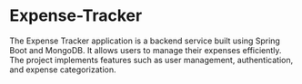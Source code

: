 # Expense-Tracker

The Expense Tracker application is a backend service built using Spring Boot and MongoDB. It allows users to manage their expenses efficiently. The project implements features such as user management, authentication, and expense categorization.
